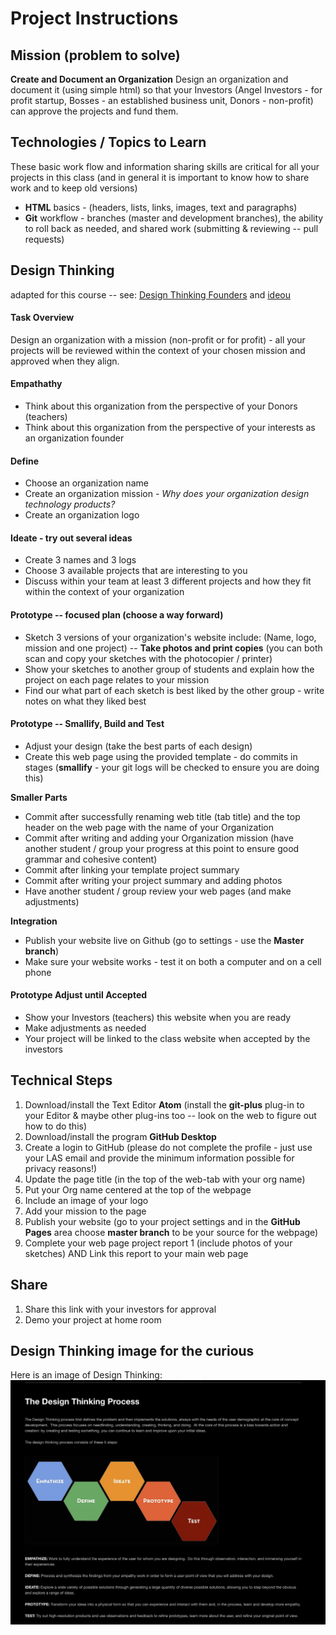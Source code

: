 # Project Instructions

## Mission (problem to solve)

**Create and Document an Organization**
Design an organization and document it (using simple html) so that your Investors (Angel Investors - for profit startup, Bosses - an established business unit, Donors - non-profit) can approve the projects and fund them.

## Technologies / Topics to Learn

These basic work flow and information sharing skills are critical for all your projects in this class (and in general it is important to know how to share work and to keep old versions)

* **HTML** basics - (headers, lists, links, images, text and paragraphs)
* **Git** workflow - branches (master and development branches), the ability
to roll back as needed, and shared work (submitting & reviewing -- pull requests)

## Design Thinking
adapted for this course -- see:
[Design Thinking Founders](http://dschool.stanford.edu/dgift/)
and [ideou](http://www.ideou.com)

#### Task Overview

Design an organization with a mission (non-profit or for profit) - all your
projects will be reviewed within the context of your chosen mission and
approved when they align.

#### Empathathy

* Think about this organization from the perspective of your Donors (teachers)
* Think about this organization from the perspective of your interests as an organization founder

#### Define

* Choose an organization name
* Create an organization mission - _Why does your organization design technology products?_
* Create an organization logo

#### Ideate - try out several ideas

* Create 3 names and 3 logs
* Choose 3 available projects that are interesting to you
* Discuss within your team at least 3 different projects and how they fit within the context of your organization

#### Prototype -- focused plan (choose a way forward)

* Sketch 3 versions of your organization's website include: (Name, logo, mission and one project) -- **Take photos and print copies** (you can both scan and copy your sketches with the photocopier / printer)
* Show your sketches to another group of students and explain how the project on each page relates to your mission
* Find our what part of each sketch is best liked by the other group - write notes on what they liked best

#### Prototype -- Smallify, Build and Test

* Adjust your design (take the best parts of each design)
* Create this web page using the provided template - do commits in stages (**smallify** - your git logs will be checked to ensure you are doing this)

**Smaller Parts**
* Commit after successfully renaming web title (tab title) and the top header on the web page with the name of your Organization
* Commit after writing and adding your Organization mission (have another student / group your progress at this point to ensure good grammar and cohesive content)
* Commit after linking your template project summary
* Commit after writing your project summary and adding photos
* Have another student / group review your web pages (and make adjustments)

**Integration**
* Publish your website live on Github (go to settings - use the **Master branch**)
* Make sure your website works - test it on both a computer and on a cell phone

#### Prototype Adjust until Accepted

* Show your Investors (teachers) this website when you are ready
* Make adjustments as needed
* Your project will be linked to the class website when accepted by the investors

## Technical Steps

1. Download/install the Text Editor **Atom** (install the **git-plus** plug-in to your Editor & maybe other plug-ins too -- look on the web to figure out how to do this)
2. Download/install the program **GitHub Desktop**
3. Create a login to GitHub (please do not complete the profile - just use your LAS email and provide the minimum information possible for privacy reasons!)
4. Update the page title (in the top of the web-tab with your org name)
5. Put your Org name centered at the top of the webpage
6. Include an image of your logo
7. Add your mission to the page
8. Publish your website (go to your project settings and in the **GitHub Pages** area choose **master branch** to be your source for the webpage)
9. Complete your web page project report 1 (include photos of your sketches) AND Link this report to your main web page

## Share
1. Share this link with your investors for approval
2. Demo your project at home room

## Design Thinking image for the curious
Here is an image of Design Thinking:
![design thinking graphic](images/design-thinking.png)

